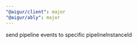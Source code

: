 ```yaml
---
"@aigur/client": major
"@aigur/ably": major
---
```


send pipeline events to specific pipelineInstanceId
